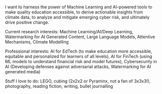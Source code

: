 I want to harness the power of Machine Learning and AI-powered tools to make quality education accessible, to derive actionable insights from climate data, to analyze and mitigate emerging cyber risk, and ultimately drive positive change.

Current research interests: Machine Learning/AI/Deep Learning, Watermarking for AI Generated Content, Large Language Models, Attentive Mechanisms, Climate Modelling

Professional interests: AI for EdTech (to make education more accessible, equitable and personalized for learners of all levels), AI for FinTech (using ML models to understand financial risk and model futures), Cybersecurity in AI (Developing defenses against adversarial attacks, Watermarking for AI generated media)

Stuff I love to do: LEGO, cubing (2x2x2 or Pyraminx, not a fan of 3x3x3!), photography, reading fiction, writing, bullet journalling
